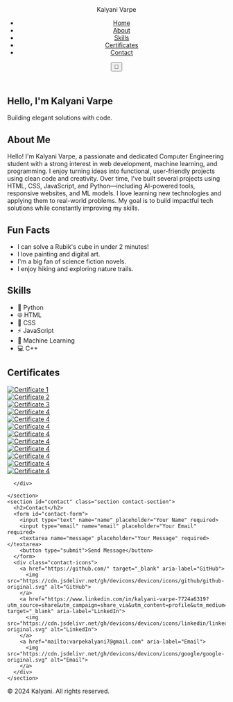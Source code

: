 <!DOCTYPE html>
<html lang="en">
<head>
  <meta charset="UTF-8">
  <meta name="viewport" content="width=device-width, initial-scale=1.0">
  <title>Kalyani Portfolio</title>
  <link rel="stylesheet" href="style.css">
  <link rel="preconnect" href="https://fonts.googleapis.com">
  <link rel="preconnect" href="https://fonts.gstatic.com" crossorigin>
  <link href="https://fonts.googleapis.com/css2?family=Montserrat:wght@400;700&family=Roboto:wght@400;500&display=swap" rel="stylesheet">
</head>
<body>
  <header id="header">
    <nav class="navbar">
      <div class="logo">Kalyani Varpe</div>
      <ul class="nav-links">
        <li><a href="#home">Home</a></li>
        <li><a href="#about">About</a></li>
        <li><a href="#skills">Skills</a></li>
        <li><a href="#certificates">Certificates</a></li>
        <li><a href="#contact">Contact</a></li>
      </ul>
      <button id="theme-toggle" aria-label="Toggle light/dark mode">🌙</button>
      <div class="menu-toggle" id="mobile-menu">
        <span></span><span></span><span></span>
      </div>
    </nav>
  </header>
  <main>
    <section id="home" class="section home-section">
      <div class="banner">
        <h1>Hello, I'm Kalyani Varpe</h1>
        <p class="tagline">Building elegant solutions with code.</p>
      </div>
    </section>
    <section id="about" class="section about-section">
      <h2>About Me</h2>
        <p>Hello! I'm Kalyani Varpe, a passionate and dedicated Computer Engineering student with a strong interest in web development, machine learning, and programming. I enjoy turning ideas into functional, user-friendly projects using clean code and creativity.
          Over time, I've built several projects using HTML, CSS, JavaScript, and Python—including AI-powered tools, responsive websites, and ML models. I love learning new technologies and applying them to real-world problems. My goal is to build impactful tech solutions while constantly improving my skills.
      </p>
    </section>
    <!-- Fun Facts Section -->
    <section id="fun-facts" class="section fun-facts-section">
      <h2>Fun Facts</h2>
      <ul class="fun-facts-list">
        <li>I can solve a Rubik's cube in under 2 minutes!</li>
        <li>I love painting and digital art.</li>
        <li>I'm a big fan of science fiction novels.</li>
        <li>I enjoy hiking and exploring nature trails.</li>
      </ul>
    </section>
    <section id="skills" class="section skills-section">
      <h2>Skills</h2>
      <ul class="skills-list">
        <li><span class="skill-icon">🐍</span> Python
          <div class="skill-bar"><div class="skill-level" style="width: 90%"></div></div>
        </li>
        <li><span class="skill-icon">🌐</span> HTML
          <div class="skill-bar"><div class="skill-level" style="width: 95%"></div></div>
        </li>
        <li><span class="skill-icon">🎨</span> CSS
          <div class="skill-bar"><div class="skill-level" style="width: 90%"></div></div>
        </li>
        <li><span class="skill-icon">⚡</span> JavaScript
          <div class="skill-bar"><div class="skill-level" style="width: 80%"></div></div>
        </li>
        <li><span class="skill-icon">🤖</span> Machine Learning
          <div class="skill-bar"><div class="skill-level" style="width: 75%"></div></div>
        </li>
        <li><span class="skill-icon">💻</span> C++
          <div class="skill-bar"><div class="skill-level" style="width: 70%"></div></div>
        </li>
      </ul>
    </section>
    <section id="certificates" class="section certificates-section">
      <h2>Certificates</h2>
      <div class="certificates-grid">
        <div class="certificate-thumb"><a href="D:\kalyani\kalyani\certificates\1-5af8a9c8-83c0-4746-8185-d2e651700731.pdf" target="_blank"><img src="C:\Users\DELL\Pictures\quality1.png" alt="Certificate 1"></a></div>
        <div class="certificate-thumb"><a href="D:\kalyani\kalyani\certificates\1749825506112-certificate.png" target="_blank"><img src="C:\Users\DELL\Pictures\quality1.png" alt="Certificate 2"></a></div>
        <div class="certificate-thumb"><a href="D:\kalyani\kalyani\certificates\aws forage.pdf" target="_blank"><img src="C:\Users\DELL\Pictures\quality1.png" alt="Certificate 3"></a></div>
        <div class="certificate-thumb"><a href="D:\kalyani\kalyani\certificates\certificate-icon.png" target="_blank"><img src="C:\Users\DELL\Pictures\quality1.png" alt="Certificate 4"></a></div>
        <div class="certificate-thumb"><a href="D:\kalyani\kalyani\certificates\deliotte forage.pdf" target="_blank"><img src="C:\Users\DELL\Pictures\quality1.png" alt="Certificate 4"></a></div>
        <div class="certificate-thumb"><a href="D:\kalyani\kalyani\certificates\Edureka - Internship Certificate.pdf" target="_blank"><img src="C:\Users\DELL\Pictures\quality1.png" alt="Certificate 4"></a></div>
        <div class="certificate-thumb"><a href="D:\kalyani\kalyani\certificates\Forage accenture.pdf" target="_blank"><img src="C:\Users\DELL\Pictures\quality1.png" alt="Certificate 4"></a></div>
        <div class="certificate-thumb"><a href="D:\kalyani\kalyani\certificates\natioon building certificate.pdf" target="_blank"><img src="C:\Users\DELL\Pictures\quality1.png" alt="Certificate 4"></a></div>
        <div class="certificate-thumb"><a href="D:\kalyani\kalyani\certificates\No-Code_AI_Bootcamp_Completion_certificate.pdf" target="_blank"><img src="C:\Users\DELL\Pictures\quality1.png" alt="Certificate 4"></a></div>
        <div class="certificate-thumb"><a href="D:\kalyani\kalyani\certificates\simplilearn AI certificate.pdf" target="_blank"><img src="C:\Users\DELL\Pictures\quality1.png" alt="Certificate 4"></a></div>
        <div class="certificate-thumb"><a href="D:\kalyani\kalyani\certificates\sppu .pdf" target="_blank"><img src="C:\Users\DELL\Pictures\quality1.png" alt="Certificate 4"></a></div>
        <div class="certificate-thumb"><a href="D:\kalyani\kalyani\certificates\tata forage.pdf" target="_blank"><img src="C:\Users\DELL\Pictures\quality1.png" alt="Certificate 4"></a></div>
        
      </div>

    </section>
    <section id="contact" class="section contact-section">
      <h2>Contact</h2>
      <form id="contact-form">
        <input type="text" name="name" placeholder="Your Name" required>
        <input type="email" name="email" placeholder="Your Email" required>
        <textarea name="message" placeholder="Your Message" required></textarea>
        <button type="submit">Send Message</button>
      </form>
      <div class="contact-icons">
        <a href="https://github.com/" target="_blank" aria-label="GitHub">
          <img src="https://cdn.jsdelivr.net/gh/devicons/devicon/icons/github/github-original.svg" alt="GitHub">
        </a>
        <a href="https://www.linkedin.com/in/kalyani-varpe-7724a6319?utm_source=share&utm_campaign=share_via&utm_content=profile&utm_medium=android_app" target="_blank" aria-label="LinkedIn">
          <img src="https://cdn.jsdelivr.net/gh/devicons/devicon/icons/linkedin/linkedin-original.svg" alt="LinkedIn">
        </a>
        <a href="mailto:varpekalyani7@gmail.com" aria-label="Email">
          <img src="https://cdn.jsdelivr.net/gh/devicons/devicon/icons/google/google-original.svg" alt="Email">
        </a>
      </div>
    </section>
  </main>
  <footer>
    <p>&copy; 2024 Kalyani. All rights reserved.</p>
  </footer>
  <script src="script.js"></script>
</body>
</html> 
